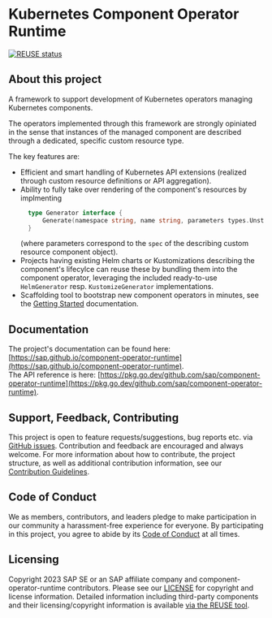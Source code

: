 # Kubernetes Component Operator Runtime

[![REUSE status](https://api.reuse.software/badge/github.com/SAP/component-operator-runtime)](https://api.reuse.software/info/github.com/SAP/component-operator-runtime)

## About this project

A framework to support development of Kubernetes operators managing Kubernetes components.

The operators implemented through this framework are strongly opiniated in the sense that instances
of the managed component are described through a dedicated, specific custom resource type.

The key features are:
- Efficient and smart handling of Kubernetes API extensions (realized through custom resource definitions or API aggregation).
- Ability to fully take over rendering of the component's resources by implmenting
  ```go
    type Generator interface {
        Generate(namespace string, name string, parameters types.Unstructurable) ([]client.Object, error)
    }
  ```
  (where parameters correspond to the `spec` of the describing custom resource component object).
- Projects having existing Helm charts or Kustomizations describing the component's lifecylce can reuse these by bundling them into the
  component operator, leveraging the included ready-to-use `HelmGenerator` resp. `KustomizeGenerator` implementations.
- Scaffolding tool to bootstrap new component operators in minutes, see the [Getting Started](https://sap.github.io/component-operator-runtime/docs/getting-started/) documentation.

## Documentation

The project's documentation can be found here: [https://sap.github.io/component-operator-runtime](https://sap.github.io/component-operator-runtime).  
The API reference is here: [https://pkg.go.dev/github.com/sap/component-operator-runtime](https://pkg.go.dev/github.com/sap/component-operator-runtime).

## Support, Feedback, Contributing

This project is open to feature requests/suggestions, bug reports etc. via [GitHub issues](https://github.com/SAP/component-operator-runtime/issues). Contribution and feedback are encouraged and always welcome. For more information about how to contribute, the project structure, as well as additional contribution information, see our [Contribution Guidelines](CONTRIBUTING.md).

## Code of Conduct

We as members, contributors, and leaders pledge to make participation in our community a harassment-free experience for everyone. By participating in this project, you agree to abide by its [Code of Conduct](https://github.com/SAP/.github/blob/main/CODE_OF_CONDUCT.md) at all times.

## Licensing

Copyright 2023 SAP SE or an SAP affiliate company and component-operator-runtime contributors. Please see our [LICENSE](LICENSE) for copyright and license information. Detailed information including third-party components and their licensing/copyright information is available [via the REUSE tool](https://api.reuse.software/info/github.com/SAP/component-operator-runtime).
